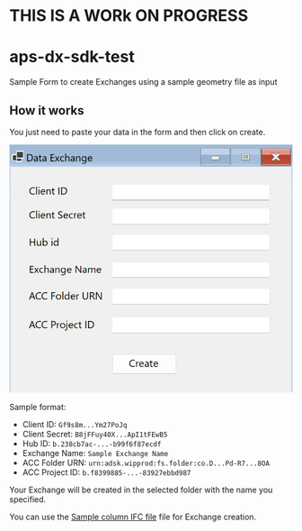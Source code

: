 # THIS IS A WORk ON PROGRESS

# aps-dx-sdk-test

Sample Form to create Exchanges using a sample geometry file as input

## How it works

You just need to paste your data in the form and then click on create.

![](./dxform.png)

Sample format:

- Client ID: `Gf9s8m...Ym27PoJq` 
- Client Secret: `B8jFFuy40X...ApI1tFEwB5`
- Hub ID: `b.238cb7ac-...-b99f6f87ecdf`
- Exchange Name: `Sample Exchange Name`
- ACC Folder URN: `urn:adsk.wipprod:fs.folder:co.D...Pd-R7...8OA`
- ACC Project ID: `b.f8399885-...-83927ebbd987`

Your Exchange will be created in the selected folder with the name you specified.

You can use the [Sample column IFC file](./aps-dx-sdk-form/column.ifc) file for Exchange creation.